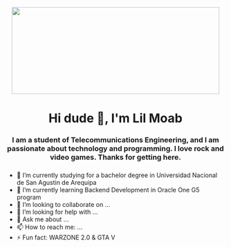 

<div id="header" align="center">
    <image src="https://giphy.com/embed/x8I4MxjjpwBNfYccbj" width="480" height="201" frameBorder="0" class="giphy-embed" allowFullScreen></image>
    <h1 align="center">Hi dude 👋, I'm Lil Moab</h1>
    <h3 align="center">I am a student of Telecommunications Engineering, and I am passionate about technology and programming. I love rock and video games. Thanks for getting here.<h3>
</div>

<div id="budgets" align="center"></div>


- 🔭 I’m currently studying for a bachelor degree in Universidad Nacional de San Agustin de Arequipa
- 🌱 I’m currently learning Backend Development in Oracle One G5 program
- 👯 I’m looking to collaborate on ...
- 🤔 I’m looking for help with ...
- 💬 Ask me about ...
- 📫 How to reach me: ...
- ⚡ Fun fact: WARZONE 2.0 & GTA V
